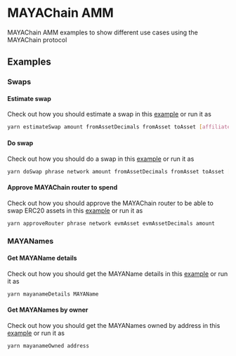 # MAYAChain AMM

MAYAChain AMM examples to show different use cases using the MAYAChain protocol

## Examples

### Swaps

#### Estimate swap

Check out how you should estimate a swap in this [example](https://github.com/xchainjs/xchainjs-lib/blob/master/examples/mayachain-amm/estimate-swap.ts) or run it as

```sh
yarn estimateSwap amount fromAssetDecimals fromAsset toAsset [affiliateAddress] [affiliateBps]
```

#### Do swap

Check out how you should do a swap in this [example](https://github.com/xchainjs/xchainjs-lib/blob/master/examples/mayachain-amm/do-swap.ts) or run it as

```sh
yarn doSwap phrase network amount fromAssetDecimals fromAsset toAsset [affiliateAddress] [affiliateBps]
```

#### Approve MAYAChain router to spend

Check out how you should approve the MAYAChain router to be able to swap ERC20 assets in this [example](https://github.com/xchainjs/xchainjs-lib/blob/master/examples/mayachain-amm/approve-router.ts) or run it as

```sh
yarn approveRouter phrase network evmAsset evmAssetDecimals amount
```

### MAYANames

#### Get MAYAName details

Check out how you should get the MAYAName details in this [example](https://github.com/xchainjs/xchainjs-lib/blob/master/examples/mayachain-amm/mayaname-details.ts) or run it as

```sh
yarn mayanameDetails MAYAName
```

#### Get MAYANames by owner

Check out how you should get the MAYANames owned by address in this [example](https://github.com/xchainjs/xchainjs-lib/blob/master/examples/mayachain-amm/mayaname-owned.ts) or run it as

```sh
yarn mayanameOwned address
```